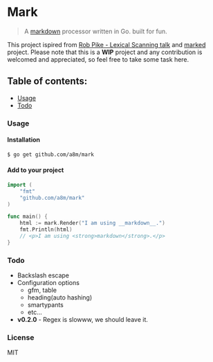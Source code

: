 # Mark
> A [markdown](http://daringfireball.net/projects/markdown/) processor written in Go. built for fun.

This project ispired from [Rob Pike - Lexical Scanning talk](https://www.youtube.com/watch?v=HxaD_trXwRE) and [marked](https://github.com/chjj/marked) project.
Please note that this is a __WIP__ project and any contribution is welcomed and appreciated,
so feel free to take some task here.

## Table of contents:
- [Usage](#get-started)
- [Todo](#todo)

### Usage
#### Installation
```sh
$ go get github.com/a8m/mark
```
#### Add to your project
```go
import (
	"fmt"
	"github.com/a8m/mark"
)

func main() {
	html := mark.Render("I am using __markdown__.")
	fmt.Println(html)
	// <p>I am using <strong>markdown</strong>.</p>
}
```


### Todo
- Backslash escape
- Configuration options
	- gfm, table
	- heading(auto hashing)
	- smartypants
	- etc...
- __v0.2.0__ - Regex is slowww, we should leave it.


### License
MIT




